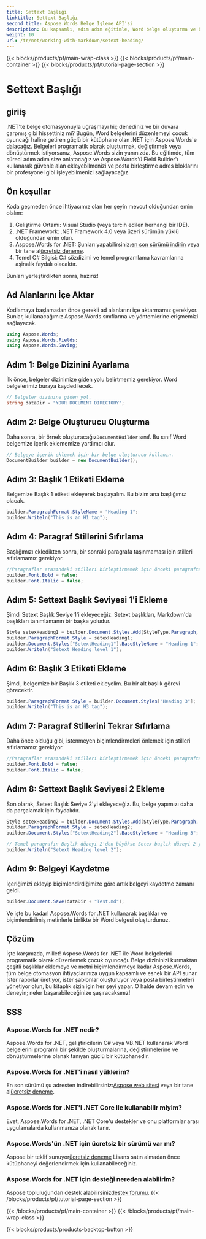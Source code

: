 ```yaml
---
title: Settext Başlığı
linktitle: Settext Başlığı
second_title: Aspose.Words Belge İşleme API'si
description: Bu kapsamlı, adım adım eğitimle, Word belge oluşturma ve biçimlendirmeyi otomatikleştirmek için Aspose.Words for .NET'i nasıl kullanacağınızı öğrenin.
weight: 10
url: /tr/net/working-with-markdown/setext-heading/
---
```


{{< blocks/products/pf/main-wrap-class >}}
{{< blocks/products/pf/main-container >}}
{{< blocks/products/pf/tutorial-page-section >}}

# Settext Başlığı

## giriiş

.NET'te belge otomasyonuyla uğraşmayı hiç denediniz ve bir duvara çarpmış gibi hissettiniz mi? Bugün, Word belgelerini düzenlemeyi çocuk oyuncağı haline getiren güçlü bir kütüphane olan .NET için Aspose.Words'e dalacağız. Belgeleri programatik olarak oluşturmak, değiştirmek veya dönüştürmek istiyorsanız, Aspose.Words sizin yanınızda. Bu eğitimde, tüm süreci adım adım size anlatacağız ve Aspose.Words'ü Field Builder'ı kullanarak güvenle alan ekleyebilmenizi ve posta birleştirme adres bloklarını bir profesyonel gibi işleyebilmenizi sağlayacağız.

## Ön koşullar

Koda geçmeden önce ihtiyacımız olan her şeyin mevcut olduğundan emin olalım:

1. Geliştirme Ortamı: Visual Studio (veya tercih edilen herhangi bir IDE).
2. .NET Framework: .NET Framework 4.0 veya üzeri sürümün yüklü olduğundan emin olun.
3.  Aspose.Words for .NET: Şunları yapabilirsiniz:[en son sürümü indirin](https://releases.aspose.com/words/net/) veya bir tane al[ücretsiz deneme](https://releases.aspose.com/).
4. Temel C# Bilgisi: C# sözdizimi ve temel programlama kavramlarına aşinalık faydalı olacaktır.

Bunları yerleştirdikten sonra, hazırız!

## Ad Alanlarını İçe Aktar

Kodlamaya başlamadan önce gerekli ad alanlarını içe aktarmamız gerekiyor. Bunlar, kullanacağımız Aspose.Words sınıflarına ve yöntemlerine erişmemizi sağlayacak.

```csharp
using Aspose.Words;
using Aspose.Words.Fields;
using Aspose.Words.Saving;
```

## Adım 1: Belge Dizinini Ayarlama

İlk önce, belgeler dizinimize giden yolu belirtmemiz gerekiyor. Word belgelerimiz buraya kaydedilecek.

```csharp
// Belgeler dizinine giden yol.
string dataDir = "YOUR DOCUMENT DIRECTORY";
```

## Adım 2: Belge Oluşturucu Oluşturma

 Daha sonra, bir örnek oluşturacağız`DocumentBuilder` sınıf. Bu sınıf Word belgemize içerik eklememize yardımcı olur.

```csharp
// Belgeye içerik eklemek için bir belge oluşturucu kullanın.
DocumentBuilder builder = new DocumentBuilder();
```

## Adım 3: Başlık 1 Etiketi Ekleme

Belgemize Başlık 1 etiketi ekleyerek başlayalım. Bu bizim ana başlığımız olacak.

```csharp
builder.ParagraphFormat.StyleName = "Heading 1";
builder.Writeln("This is an H1 tag");
```

## Adım 4: Paragraf Stillerini Sıfırlama

Başlığımızı ekledikten sonra, bir sonraki paragrafa taşınmaması için stilleri sıfırlamamız gerekiyor.

```csharp
//Paragraflar arasındaki stilleri birleştirmemek için önceki paragraftaki stilleri sıfırlayın.
builder.Font.Bold = false;
builder.Font.Italic = false;
```

## Adım 5: Settext Başlık Seviyesi 1'i Ekleme

Şimdi Setext Başlık Seviye 1'i ekleyeceğiz. Setext başlıkları, Markdown'da başlıkları tanımlamanın bir başka yoludur.

```csharp
Style setexHeading1 = builder.Document.Styles.Add(StyleType.Paragraph, "SetextHeading1");
builder.ParagraphFormat.Style = setexHeading1;
builder.Document.Styles["SetextHeading1"].BaseStyleName = "Heading 1";
builder.Writeln("Setext Heading level 1");
```

## Adım 6: Başlık 3 Etiketi Ekleme

Şimdi, belgemize bir Başlık 3 etiketi ekleyelim. Bu bir alt başlık görevi görecektir.

```csharp
builder.ParagraphFormat.Style = builder.Document.Styles["Heading 3"];
builder.Writeln("This is an H3 tag");
```

## Adım 7: Paragraf Stillerini Tekrar Sıfırlama

Daha önce olduğu gibi, istenmeyen biçimlendirmeleri önlemek için stilleri sıfırlamamız gerekiyor.

```csharp
//Paragraflar arasındaki stilleri birleştirmemek için önceki paragraftaki stilleri sıfırlayın.
builder.Font.Bold = false;
builder.Font.Italic = false;
```

## Adım 8: Settext Başlık Seviyesi 2 Ekleme

Son olarak, Setext Başlık Seviye 2'yi ekleyeceğiz. Bu, belge yapımızı daha da parçalamak için faydalıdır.

```csharp
Style setexHeading2 = builder.Document.Styles.Add(StyleType.Paragraph, "SetextHeading2");
builder.ParagraphFormat.Style = setexHeading2;
builder.Document.Styles["SetextHeading2"].BaseStyleName = "Heading 3";

// Temel paragrafın Başlık düzeyi 2'den büyükse Setex başlık düzeyi 2'ye sıfırlanacaktır.
builder.Writeln("Setext Heading level 2");
```

## Adım 9: Belgeyi Kaydetme

İçeriğimizi ekleyip biçimlendirdiğimize göre artık belgeyi kaydetme zamanı geldi.

```csharp
builder.Document.Save(dataDir + "Test.md");
```

Ve işte bu kadar! Aspose.Words for .NET kullanarak başlıklar ve biçimlendirilmiş metinlerle birlikte bir Word belgesi oluşturdunuz.

## Çözüm

İşte karşınızda, millet! Aspose.Words for .NET ile Word belgelerini programatik olarak düzenlemek çocuk oyuncağı. Belge dizininizi kurmaktan çeşitli başlıklar eklemeye ve metni biçimlendirmeye kadar Aspose.Words, tüm belge otomasyon ihtiyaçlarınıza uygun kapsamlı ve esnek bir API sunar. İster raporlar üretiyor, ister şablonlar oluşturuyor veya posta birleştirmeleri yönetiyor olun, bu kitaplık sizin için her şeyi yapar. O halde devam edin ve deneyin; neler başarabileceğinize şaşıracaksınız!

## SSS

### Aspose.Words for .NET nedir?
Aspose.Words for .NET, geliştiricilerin C# veya VB.NET kullanarak Word belgelerini programlı bir şekilde oluşturmalarına, değiştirmelerine ve dönüştürmelerine olanak tanıyan güçlü bir kütüphanedir.

### Aspose.Words for .NET'i nasıl yüklerim?
 En son sürümü şu adresten indirebilirsiniz:[Aspose web sitesi](https://releases.aspose.com/words/net/) veya bir tane al[ücretsiz deneme](https://releases.aspose.com/).

### Aspose.Words for .NET'i .NET Core ile kullanabilir miyim?
Evet, Aspose.Words for .NET, .NET Core'u destekler ve onu platformlar arası uygulamalarda kullanmanıza olanak tanır.

### Aspose.Words'ün .NET için ücretsiz bir sürümü var mı?
 Aspose bir teklif sunuyor[ücretsiz deneme](https://releases.aspose.com/) Lisans satın almadan önce kütüphaneyi değerlendirmek için kullanabileceğiniz.

### Aspose.Words for .NET için desteği nereden alabilirim?
 Aspose topluluğundan destek alabilirsiniz[destek forumu](https://forum.aspose.com/c/words/8).
{{< /blocks/products/pf/tutorial-page-section >}}

{{< /blocks/products/pf/main-container >}}
{{< /blocks/products/pf/main-wrap-class >}}

{{< blocks/products/products-backtop-button >}}
